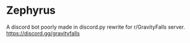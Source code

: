 # Zephyrus
A discord bot poorly made in discord.py rewrite for r/GravityFalls server.
https://discord.gg/gravityfalls
